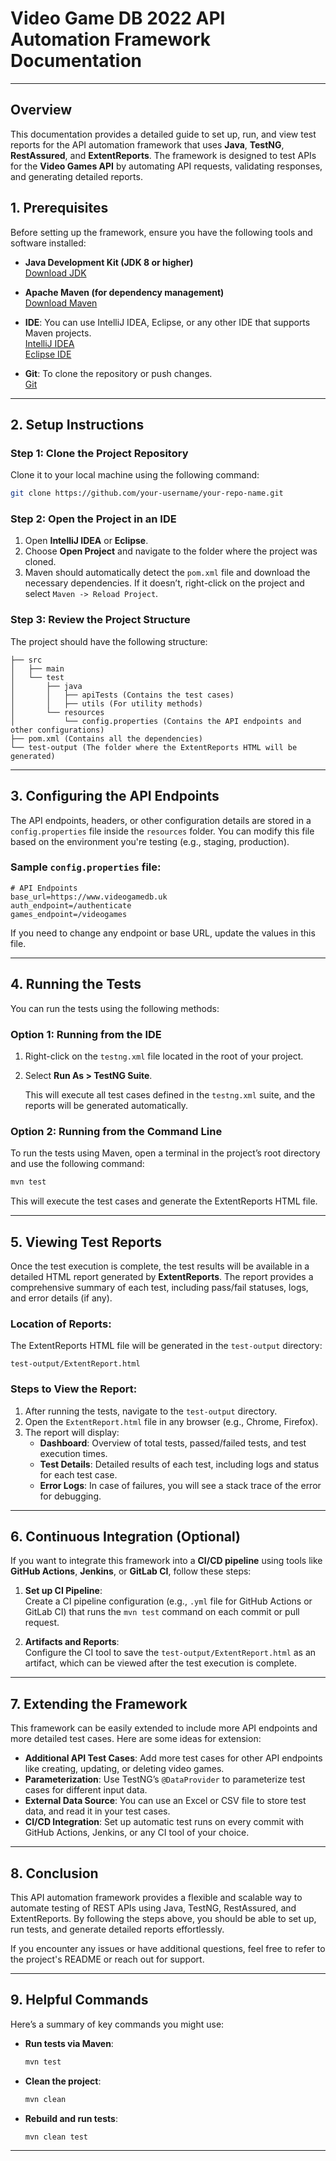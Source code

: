 # Video Game DB 2022 API Automation Framework Documentation

---

## Overview

This documentation provides a detailed guide to set up, run, and view test reports for the API automation framework that uses **Java**, **TestNG**, **RestAssured**, and **ExtentReports**. The framework is designed to test APIs for the **Video Games API** by automating API requests, validating responses, and generating detailed reports.

## 1. Prerequisites

Before setting up the framework, ensure you have the following tools and software installed:

- **Java Development Kit (JDK 8 or higher)**  
  [Download JDK](https://www.oracle.com/java/technologies/javase-jdk11-downloads.html)

- **Apache Maven (for dependency management)**  
  [Download Maven](https://maven.apache.org/download.cgi)

- **IDE**: You can use IntelliJ IDEA, Eclipse, or any other IDE that supports Maven projects.  
  [IntelliJ IDEA](https://www.jetbrains.com/idea/)  
  [Eclipse IDE](https://www.eclipse.org/ide/)

- **Git**: To clone the repository or push changes.  
  [Git](https://git-scm.com/)

---

## 2. Setup Instructions

### Step 1: Clone the Project Repository

Clone it to your local machine using the following command:

```bash
git clone https://github.com/your-username/your-repo-name.git
```

### Step 2: Open the Project in an IDE

1. Open **IntelliJ IDEA** or **Eclipse**.
2. Choose **Open Project** and navigate to the folder where the project was cloned.
3. Maven should automatically detect the `pom.xml` file and download the necessary dependencies. If it doesn’t, right-click on the project and select `Maven -> Reload Project`.

### Step 3: Review the Project Structure

The project should have the following structure:

```
├── src
│   ├── main
│   └── test
│       ├── java
│       │   ├── apiTests (Contains the test cases)
│       │   ├── utils (For utility methods)
│       └── resources
│           └── config.properties (Contains the API endpoints and other configurations)
├── pom.xml (Contains all the dependencies)
└── test-output (The folder where the ExtentReports HTML will be generated)
```

---

## 3. Configuring the API Endpoints

The API endpoints, headers, or other configuration details are stored in a `config.properties` file inside the `resources` folder. You can modify this file based on the environment you're testing (e.g., staging, production).

### Sample `config.properties` file:

```properties
# API Endpoints
base_url=https://www.videogamedb.uk
auth_endpoint=/authenticate
games_endpoint=/videogames
```

If you need to change any endpoint or base URL, update the values in this file.

---

## 4. Running the Tests

You can run the tests using the following methods:

### Option 1: Running from the IDE

1. Right-click on the `testng.xml` file located in the root of your project.
2. Select **Run As > TestNG Suite**.

   This will execute all test cases defined in the `testng.xml` suite, and the reports will be generated automatically.

### Option 2: Running from the Command Line

To run the tests using Maven, open a terminal in the project’s root directory and use the following command:

```bash
mvn test
```

This will execute the test cases and generate the ExtentReports HTML file.

---

## 5. Viewing Test Reports

Once the test execution is complete, the test results will be available in a detailed HTML report generated by **ExtentReports**. The report provides a comprehensive summary of each test, including pass/fail statuses, logs, and error details (if any).

### Location of Reports:

The ExtentReports HTML file will be generated in the `test-output` directory:

```
test-output/ExtentReport.html
```

### Steps to View the Report:

1. After running the tests, navigate to the `test-output` directory.
2. Open the `ExtentReport.html` file in any browser (e.g., Chrome, Firefox).
3. The report will display:
   - **Dashboard**: Overview of total tests, passed/failed tests, and test execution times.
   - **Test Details**: Detailed results of each test, including logs and status for each test case.
   - **Error Logs**: In case of failures, you will see a stack trace of the error for debugging.

---

## 6. Continuous Integration (Optional)

If you want to integrate this framework into a **CI/CD pipeline** using tools like **GitHub Actions**, **Jenkins**, or **GitLab CI**, follow these steps:

1. **Set up CI Pipeline**:  
   Create a CI pipeline configuration (e.g., `.yml` file for GitHub Actions or GitLab CI) that runs the `mvn test` command on each commit or pull request.

2. **Artifacts and Reports**:  
   Configure the CI tool to save the `test-output/ExtentReport.html` as an artifact, which can be viewed after the test execution is complete.

---

## 7. Extending the Framework

This framework can be easily extended to include more API endpoints and more detailed test cases. Here are some ideas for extension:

- **Additional API Test Cases**: Add more test cases for other API endpoints like creating, updating, or deleting video games.
- **Parameterization**: Use TestNG’s `@DataProvider` to parameterize test cases for different input data.
- **External Data Source**: You can use an Excel or CSV file to store test data, and read it in your test cases.
- **CI/CD Integration**: Set up automatic test runs on every commit with GitHub Actions, Jenkins, or any CI tool of your choice.

---

## 8. Conclusion

This API automation framework provides a flexible and scalable way to automate testing of REST APIs using Java, TestNG, RestAssured, and ExtentReports. By following the steps above, you should be able to set up, run tests, and generate detailed reports effortlessly.

If you encounter any issues or have additional questions, feel free to refer to the project's README or reach out for support.

---

## 9. Helpful Commands

Here’s a summary of key commands you might use:

- **Run tests via Maven**:

  ```bash
  mvn test
  ```

- **Clean the project**:

  ```bash
  mvn clean
  ```

- **Rebuild and run tests**:
  ```bash
  mvn clean test
  ```

---
